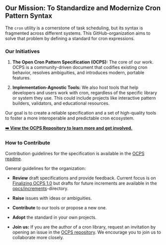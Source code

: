 ## Our Mission: To Standardize and Modernize Cron Pattern Syntax

The `cron` utility is a cornerstone of task scheduling, but its syntax is fragmented across different systems. This GitHub-organization aims to solve that problem by defining a standard for cron expressions.

### Our Initiatives

1.  **The Open Cron Pattern Specification (OCPS):** The core of our work. OCPS is a community-driven document that codifies existing cron behavior, resolves ambiguities, and introduces modern, portable features.

2.  **Implementation-Agnostic Tools:** We also host tools that help developers and users work with cron, regardless of the specific library or system they use. This could include projects like interactive pattern builders, validators, and educational resources.

Our goal is to create a reliable specification and a set of high-quality tools to foster a more interoperable and predictable cron ecosystem.

[**➡️ View the OCPS Repository to learn more and get involved.**](https://github.com/open-source-cron/ocps)

### How to Contribute

Contribution guidelines for the specification is available in the [OCPS readme](https://github.com/open-source-cron/ocps).

General guidelines for the organization:

  * **Review** draft specifications and provide feedback. Current focus is on [Finalizing OCPS 1.0](https://github.com/open-source-cron/ocps/pull/6) but drafts for future increments are available in the [opcs/increments](https://github.com/open-source-cron/ocps/tree/main/increments)-directory.

  * **Raise** issues with ideas or ambiguities.

  * **Contribute** to our tools or propose a new one.

  * **Adopt** the standard in your own projects.

  * **Join us:** If you are the author of a cron library, request an invitation by opening an issue in the [OCPS repository](https://github.com/open-source-cron/ocps/issues/new). We encourage you to join us to collaborate more closely.
